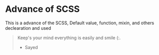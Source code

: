 # Advance of SCSS

This is a advance of the SCSS, Default value, function, mixin, and others declearation and used
> Keep's your mind everything is easily and smile (:.
>- Sayed
